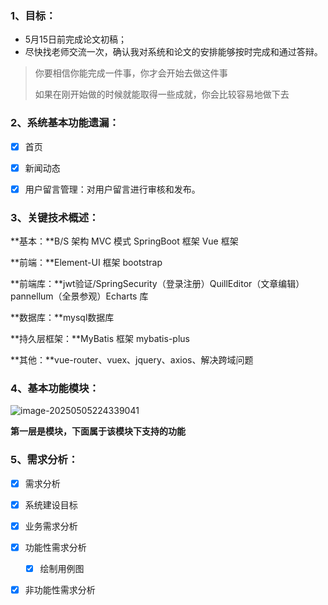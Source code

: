 ### 1、目标：

+ 5月15日前完成论文初稿；
+ 尽快找老师交流一次，确认我对系统和论文的安排能够按时完成和通过答辩。

> 你要相信你能完成一件事，你才会开始去做这件事
>
> 如果在刚开始做的时候就能取得一些成就，你会比较容易地做下去



### 2、系统基本功能遗漏：

- [x] 首页
- [x] 新闻动态

- [x] 用户留言管理：对用户留言进行审核和发布。



### 3、关键技术概述：

**基本：**B/S 架构	  MVC 模式 	 SpringBoot 框架 	 Vue 框架	  

**前端：**Element-UI 框架	   bootstrap

**前端库：**jwt验证/SpringSecurity（登录注册）QuillEditor（文章编辑）pannellum（全景参观）Echarts 库	

**数据库：**mysql数据库

**持久层框架：**MyBatis 框架	mybatis-plus

**其他：**vue-router、vuex、jquery、axios、解决跨域问题



### 4、基本功能模块：

![image-20250505224339041](C:\Users\华为\AppData\Roaming\Typora\typora-user-images\image-20250505224339041.png)

**第一层是模块，下面属于该模块下支持的功能**



### 5、需求分析：

- [x] 需求分析
- [x] 系统建设目标
- [x] 业务需求分析
- [x] 功能性需求分析
  - [x] 绘制用例图
- [x] 非功能性需求分析

